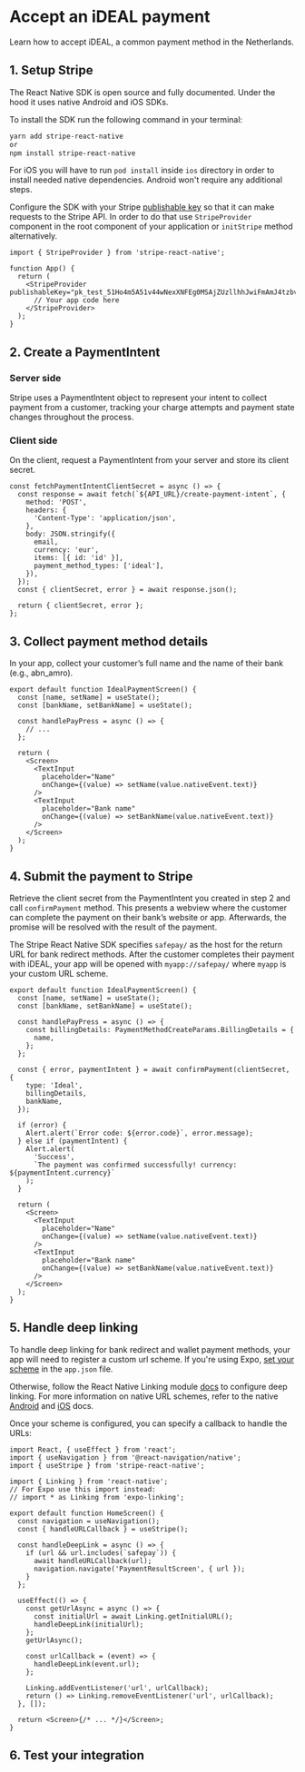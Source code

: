 # Accept an iDEAL payment

Learn how to accept iDEAL, a common payment method in the Netherlands.

## 1. Setup Stripe

The React Native SDK is open source and fully documented. Under the hood it uses native Android and iOS SDKs.

To install the SDK run the following command in your terminal:

```sh
yarn add stripe-react-native
or
npm install stripe-react-native
```

For iOS you will have to run `pod install` inside `ios` directory in order to install needed native dependencies. Android won't require any additional steps.

Configure the SDK with your Stripe [publishable key](https://dashboard.stripe.com/account/apikeys) so that it can make requests to the Stripe API. In order to do that use `StripeProvider` component in the root component of your application or `initStripe` method alternatively.

```tsx
import { StripeProvider } from 'stripe-react-native';

function App() {
  return (
    <StripeProvider publishableKey="pk_test_51Ho4m5A51v44wNexXNFEg0MSAjZUzllhhJwiFmAmJ4tzbvsvuEgcMCaPEkgK7RpXO1YI5okHP08IUfJ6YS7ulqzk00O2I0D1rT">
      // Your app code here
    </StripeProvider>
  );
}
```

## 2. Create a PaymentIntent

### Server side

Stripe uses a PaymentIntent object to represent your intent to collect payment from a customer, tracking your charge attempts and payment state changes throughout the process.

### Client side

On the client, request a PaymentIntent from your server and store its client secret.

```tsx
const fetchPaymentIntentClientSecret = async () => {
  const response = await fetch(`${API_URL}/create-payment-intent`, {
    method: 'POST',
    headers: {
      'Content-Type': 'application/json',
    },
    body: JSON.stringify({
      email,
      currency: 'eur',
      items: [{ id: 'id' }],
      payment_method_types: ['ideal'],
    }),
  });
  const { clientSecret, error } = await response.json();

  return { clientSecret, error };
};
```

## 3. Collect payment method details

In your app, collect your customer’s full name and the name of their bank (e.g., abn_amro).

```tsx
export default function IdealPaymentScreen() {
  const [name, setName] = useState();
  const [bankName, setBankName] = useState();

  const handlePayPress = async () => {
    // ...
  };

  return (
    <Screen>
      <TextInput
        placeholder="Name"
        onChange={(value) => setName(value.nativeEvent.text)}
      />
      <TextInput
        placeholder="Bank name"
        onChange={(value) => setBankName(value.nativeEvent.text)}
      />
    </Screen>
  );
}
```

## 4. Submit the payment to Stripe

Retrieve the client secret from the PaymentIntent you created in step 2 and call `confirmPayment` method. This presents a webview where the customer can complete the payment on their bank’s website or app. Afterwards, the promise will be resolved with the result of the payment.

The Stripe React Native SDK specifies `safepay/` as the host for the return URL for bank redirect methods. After the customer completes their payment with iDEAL, your app will be opened with `myapp://safepay/` where `myapp` is your custom URL scheme.

```tsx
export default function IdealPaymentScreen() {
  const [name, setName] = useState();
  const [bankName, setBankName] = useState();

  const handlePayPress = async () => {
    const billingDetails: PaymentMethodCreateParams.BillingDetails = {
      name,
    };
  };

  const { error, paymentIntent } = await confirmPayment(clientSecret, {
    type: 'Ideal',
    billingDetails,
    bankName,
  });

  if (error) {
    Alert.alert(`Error code: ${error.code}`, error.message);
  } else if (paymentIntent) {
    Alert.alert(
      'Success',
      `The payment was confirmed successfully! currency: ${paymentIntent.currency}`
    );
  }

  return (
    <Screen>
      <TextInput
        placeholder="Name"
        onChange={(value) => setName(value.nativeEvent.text)}
      />
      <TextInput
        placeholder="Bank name"
        onChange={(value) => setBankName(value.nativeEvent.text)}
      />
    </Screen>
  );
}
```

## 5. Handle deep linking

To handle deep linking for bank redirect and wallet payment methods, your app will need to register a custom url scheme. If you're using Expo, [set your scheme](https://docs.expo.io/guides/linking/#in-a-standalone-app) in the `app.json` file.

Otherwise, follow the React Native Linking module [docs](https://reactnative.dev/docs/linking) to configure deep linking. For more information on native URL schemes, refer to the native [Android](https://developer.android.com/training/app-links/deep-linking) and [iOS](https://developer.apple.com/documentation/xcode/allowing_apps_and_websites_to_link_to_your_content/defining_a_custom_url_scheme_for_your_app) docs.

Once your scheme is configured, you can specify a callback to handle the URLs:

```tsx
import React, { useEffect } from 'react';
import { useNavigation } from '@react-navigation/native';
import { useStripe } from 'stripe-react-native';

import { Linking } from 'react-native';
// For Expo use this import instead:
// import * as Linking from 'expo-linking';

export default function HomeScreen() {
  const navigation = useNavigation();
  const { handleURLCallback } = useStripe();

  const handleDeepLink = async () => {
    if (url && url.includes(`safepay`)) {
      await handleURLCallback(url);
      navigation.navigate('PaymentResultScreen', { url });
    }
  };

  useEffect(() => {
    const getUrlAsync = async () => {
      const initialUrl = await Linking.getInitialURL();
      handleDeepLink(initialUrl);
    };
    getUrlAsync();

    const urlCallback = (event) => {
      handleDeepLink(event.url);
    };

    Linking.addEventListener('url', urlCallback);
    return () => Linking.removeEventListener('url', urlCallback);
  }, []);

  return <Screen>{/* ... */}</Screen>;
}
```

## 6. Test your integration
